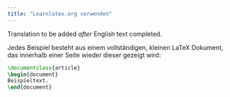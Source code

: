 ```yaml
---
title: "Learnlatex.org verwenden"
---
```

Translation to be added _after_ English text completed.

Jedes Beispiel besteht aus einem vollständigen, kleinen LaTeX Dokument, 
das innerhalb einer Seite wieder dieser gezeigt wird:

```latex
\documentclass{article}
\begin{document}
Beispieltext.
\end{document}
```
